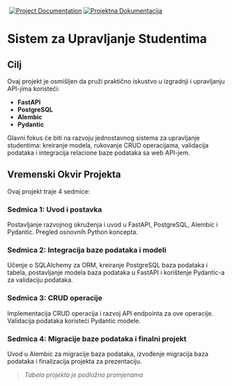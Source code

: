 <a href="https://github.com/SafetImamovic/Student-Management-System/blob/main/README.md"><img src="https://img.shields.io/badge/Lang-EN-red" alt=""></a> <a href="https://github.com/SafetImamovic/Student-Management-System/blob/main/README.bs.md"><img src="https://img.shields.io/badge/Lang-BS-blue" alt="Project Documentation"></a> <a href="https://safetimamovic.github.io/Student-Management-System/starter-topic.html"><img src="https://img.shields.io/badge/Projektna%20Dokumentacija-gray" alt="Projektna Dokumentacija"></a>

# Sistem za Upravljanje Studentima

## Cilj

Ovaj projekt je osmišljen da pruži praktično iskustvo u izgradnji i upravljanju API-jima koristeći:
- **FastAPI**
- **PostgreSQL**
- **Alembic**
- **Pydantic**

Glavni fokus će biti na razvoju jednostavnog sistema za upravljanje studentima: kreiranje modela, rukovanje CRUD operacijama, validacija podataka i integracija relacione baze podataka sa web API-jem.

## Vremenski Okvir Projekta

Ovaj projekt traje 4 sedmice:

### Sedmica 1: Uvod i postavka

Postavljanje razvojnog okruženja i uvod u FastAPI, PostgreSQL, Alembic i Pydantic. Pregled osnovnih Python koncepta.

### Sedmica 2: Integracija baze podataka i modeli

Učenje o SQLAlchemy za ORM, kreiranje PostgreSQL baza podataka i tabela, postavljanje modela baza podataka u FastAPI i korištenje Pydantic-a za validaciju podataka.

### Sedmica 3: CRUD operacije

Implementacija CRUD operacija i razvoj API endpointa za ove operacije. Validacija podataka koristeći Pydantic modele.

### Sedmica 4: Migracije baze podataka i finalni projekt

Uvod u Alembic za migracije baza podataka, izvođenje migracija baza podataka i finalizacija projekta za prezentaciju.

> _Tabela projekta je podložna promjenama_